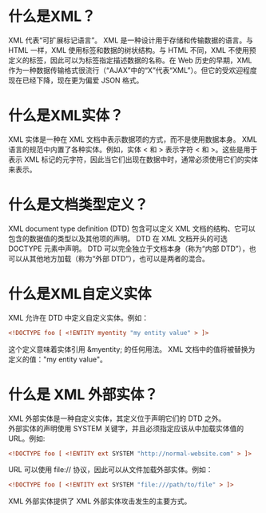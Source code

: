 # 什么是XML？
XML 代表“可扩展标记语言”。 XML 是一种设计用于存储和传输数据的语言。与 HTML 一样，XML 使用标签和数据的树状结构。与 HTML 不同，XML 不使用预定义的标签，因此可以为标签指定描述数据的名称。在 Web 历史的早期，XML 作为一种数据传输格式很流行（“AJAX”中的“X”代表“XML”）。但它的受欢迎程度现在已经下降，现在更为偏爱 JSON 格式。
# 什么是XML实体？
XML 实体是一种在 XML 文档中表示数据项的方式，而不是使用数据本身。 XML 语言的规范中内置了各种实体。例如，实体 &lt; 和 &gt; 表示字符 < 和 >。这些是用于表示 XML 标记的元字符，因此当它们出现在数据中时，通常必须使用它们的实体来表示。
# 什么是文档类型定义？
XML document type definition (DTD) 包含可以定义 XML 文档的结构、它可以包含的数据值的类型以及其他项的声明。 DTD 在 XML 文档开头的可选 DOCTYPE 元素中声明。 DTD 可以完全独立于文档本身（称为“内部 DTD”），也可以从其他地方加载（称为“外部 DTD”），也可以是两者的混合。
# 什么是XML自定义实体
XML 允许在 DTD 中定义自定义实体。例如：
```xml
<!DOCTYPE foo [ <!ENTITY myentity "my entity value" > ]>
```
这个定义意味着实体引用 &myentity; 的任何用法。 XML 文档中的值将被替换为定义的值："my entity value"。
# 什么是 XML 外部实体？
XML 外部实体是一种自定义实体，其定义位于声明它们的 DTD 之外。<br />外部实体的声明使用 SYSTEM 关键字，并且必须指定应该从中加载实体值的 URL。例如:
```xml
<!DOCTYPE foo [ <!ENTITY ext SYSTEM "http://normal-website.com" > ]>
```
URL 可以使用 file:// 协议，因此可以从文件加载外部实体。例如：
```xml
<!DOCTYPE foo [ <!ENTITY ext SYSTEM "file:///path/to/file" > ]>
```
XML 外部实体提供了 XML 外部实体攻击发生的主要方式。
